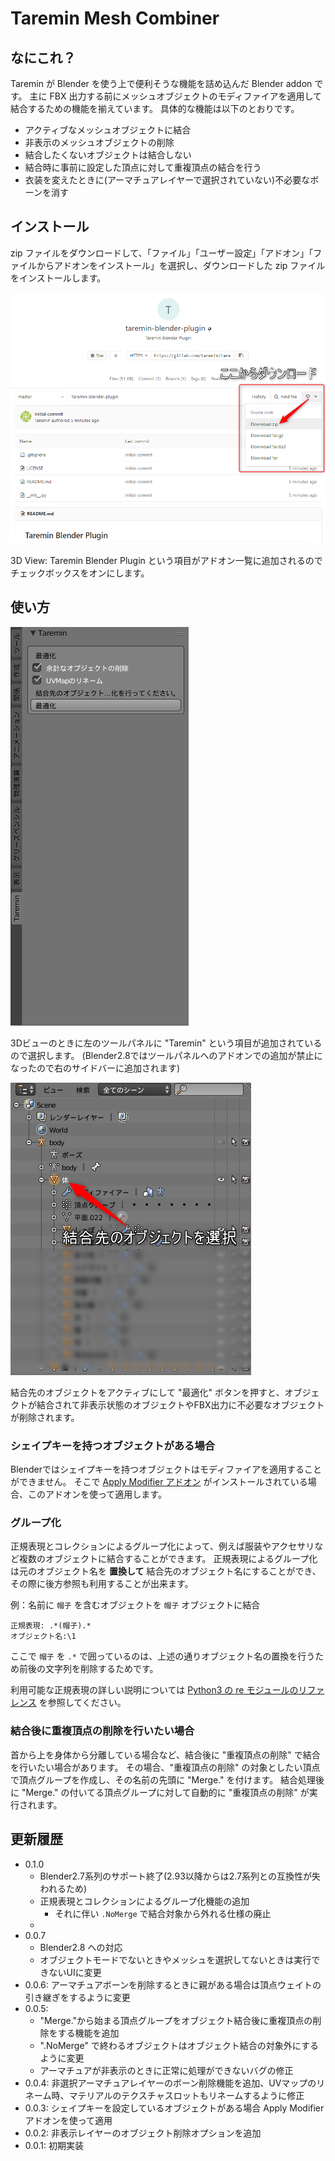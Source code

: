 # Taremin Mesh Combiner

## なにこれ？

Taremin が Blender を使う上で便利そうな機能を詰め込んだ Blender addon です。
主に FBX 出力する前にメッシュオブジェクトのモディファイアを適用して結合するための機能を揃えています。
具体的な機能は以下のとおりです。

- アクティブなメッシュオブジェクトに結合
- 非表示のメッシュオブジェクトの削除
- 結合したくないオブジェクトは結合しない
- 結合時に事前に設定した頂点に対して重複頂点の結合を行う
- 衣装を変えたときに(アーマチュアレイヤーで選択されていない)不必要なボーンを消す


## インストール

zip ファイルをダウンロードして、「ファイル」「ユーザー設定」「アドオン」「ファイルからアドオンをインストール」を選択し、ダウンロードした zip ファイルをインストールします。

![ダウンロード方法](images/how_to_download.png)

3D View: Taremin Blender Plugin という項目がアドオン一覧に追加されるのでチェックボックスをオンにします。


## 使い方

![ツールパネル](images/toolpanel.png)

3Dビューのときに左のツールパネルに "Taremin" という項目が追加されているので選択します。
(Blender2.8ではツールパネルへのアドオンでの追加が禁止になったので右のサイドバーに追加されます)

![結合先のオブジェクトをアクティブにする](images/activate_mesh_object.png)

結合先のオブジェクトをアクティブにして "最適化" ボタンを押すと、オブジェクトが結合されて非表示状態のオブジェクトやFBX出力に不必要なオブジェクトが削除されます。

### シェイプキーを持つオブジェクトがある場合

Blenderではシェイプキーを持つオブジェクトはモディファイアを適用することができません。
そこで [Apply Modifier アドオン](https://sites.google.com/site/matosus304blendernotes/home/download) がインストールされている場合、このアドオンを使って適用します。

### グループ化

正規表現とコレクションによるグループ化によって、例えば服装やアクセサリなど複数のオブジェクトに結合することができます。
正規表現によるグループ化は元のオブジェクト名を **置換して** 結合先のオブジェクト名にすることができ、その際に後方参照も利用することが出来ます。

例：名前に `帽子` を含むオブジェクトを `帽子` オブジェクトに結合

```
正規表現: .*(帽子).*
オブジェクト名:\1
```

ここで `帽子` を `.*` で囲っているのは、上述の通りオブジェクト名の置換を行うため前後の文字列を削除するためです。

利用可能な正規表現の詳しい説明については [Python3 の re モジュールのリファレンス](https://docs.python.org/ja/3/library/re.html) を参照してください。


### 結合後に重複頂点の削除を行いたい場合

首から上を身体から分離している場合など、結合後に "重複頂点の削除" で結合を行いたい場合があります。
その場合、"重複頂点の削除" の対象としたい頂点で頂点グループを作成し、その名前の先頭に "Merge." を付けます。
結合処理後に "Merge." の付いてる頂点グループに対して自動的に "重複頂点の削除" が実行されます。


## 更新履歴

- 0.1.0
  - Blender2.7系列のサポート終了(2.93以降からは2.7系列との互換性が失われるため)
  - 正規表現とコレクションによるグループ化機能の追加
    - それに伴い `.NoMerge` で結合対象から外れる仕様の廃止
  - 
- 0.0.7
  - Blender2.8 への対応
  - オブジェクトモードでないときやメッシュを選択してないときは実行できないUIに変更
- 0.0.6: アーマチュアボーンを削除するときに親がある場合は頂点ウェイトの引き継ぎをするように変更
- 0.0.5:
  - "Merge."から始まる頂点グループをオブジェクト結合後に重複頂点の削除をする機能を追加
  - ".NoMerge" で終わるオブジェクトはオブジェクト結合の対象外にするように変更
  - アーマチュアが非表示のときに正常に処理ができないバグの修正
- 0.0.4: 非選択アーマチュアレイヤーのボーン削除機能を追加、UVマップのリネーム時、マテリアルのテクスチャスロットもリネームするように修正
- 0.0.3: シェイプキーを設定しているオブジェクトがある場合 Apply Modifier アドオンを使って適用
- 0.0.2: 非表示レイヤーのオブジェクト削除オプションを追加
- 0.0.1: 初期実装
